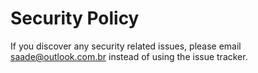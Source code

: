 # Security Policy

If you discover any security related issues, please email saade@outlook.com.br instead of using the issue tracker.
